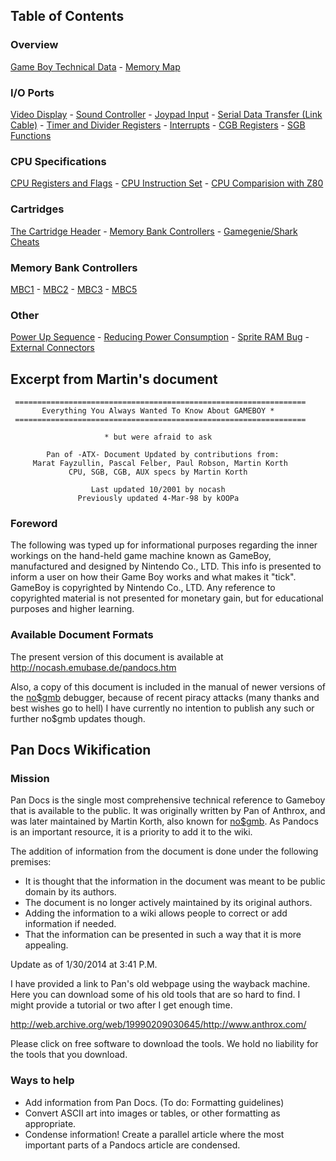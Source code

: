 Table of Contents
-----------------

### Overview

[Game Boy Technical Data](Game_Boy_Technical_Data "wikilink") - [Memory
Map](Memory_Map "wikilink")

### I/O Ports

[Video Display](Video_Display "wikilink") - [Sound
Controller](Sound_Controller "wikilink") - [Joypad
Input](Joypad_Input "wikilink") - [Serial Data Transfer (Link
Cable)](Serial_Data_Transfer_(Link_Cable) "wikilink") - [Timer and
Divider Registers](Timer_and_Divider_Registers "wikilink") -
[Interrupts](Interrupts "wikilink") - [CGB
Registers](CGB_Registers "wikilink") - [SGB
Functions](SGB_Functions "wikilink")

### CPU Specifications

[CPU Registers and Flags](CPU_Registers_and_Flags "wikilink") - [CPU
Instruction Set](CPU_Instruction_Set "wikilink") - [CPU Comparision with
Z80](CPU_Comparision_with_Z80 "wikilink")

### Cartridges

[The Cartridge Header](The_Cartridge_Header "wikilink") - [Memory Bank
Controllers](Memory_Bank_Controllers "wikilink") - [Gamegenie/Shark
Cheats](Gamegenie/Shark_Cheats "wikilink")

### Memory Bank Controllers

[MBC1](MBC1 "wikilink") - [MBC2](MBC2 "wikilink") -
[MBC3](MBC3 "wikilink") - [MBC5](MBC5 "wikilink")

### Other

[Power Up Sequence](Power_Up_Sequence "wikilink") - [Reducing Power
Consumption](Reducing_Power_Consumption "wikilink") - [Sprite RAM
Bug](Sprite_RAM_Bug "wikilink") - [External
Connectors](External_Connectors "wikilink")

Excerpt from Martin\'s document
-------------------------------

     =================================================================
           Everything You Always Wanted To Know About GAMEBOY *
     =================================================================

                         * but were afraid to ask

            Pan of -ATX- Document Updated by contributions from:
         Marat Fayzullin, Pascal Felber, Paul Robson, Martin Korth
                 CPU, SGB, CGB, AUX specs by Martin Korth

                      Last updated 10/2001 by nocash
                   Previously updated 4-Mar-98 by kOOPa

### Foreword

The following was typed up for informational purposes regarding the
inner workings on the hand-held game machine known as GameBoy,
manufactured and designed by Nintendo Co., LTD. This info is presented
to inform a user on how their Game Boy works and what makes it \"tick\".
GameBoy is copyrighted by Nintendo Co., LTD. Any reference to
copyrighted material is not presented for monetary gain, but for
educational purposes and higher learning.

### Available Document Formats

The present version of this document is available at
<http://nocash.emubase.de/pandocs.htm>

Also, a copy of this document is included in the manual of newer
versions of the [no\$gmb](no$gmb "wikilink") debugger, because of recent
piracy attacks (many thanks and best wishes go to hell) I have currently
no intention to publish any such or further no\$gmb updates though.

Pan Docs Wikification
---------------------

### Mission

Pan Docs is the single most comprehensive technical reference to Gameboy
that is available to the public. It was originally written by Pan of
Anthrox, and was later maintained by Martin Korth, also known for
[no\$gmb](no$gmb "wikilink"). As Pandocs is an important resource, it is
a priority to add it to the wiki.

The addition of information from the document is done under the
following premises:

-   It is thought that the information in the document was meant to be
    public domain by its authors.
-   The document is no longer actively maintained by its original
    authors.
-   Adding the information to a wiki allows people to correct or add
    information if needed.
-   That the information can be presented in such a way that it is more
    appealing.

Update as of 1/30/2014 at 3:41 P.M.

I have provided a link to Pan\'s old webpage using the wayback machine.
Here you can download some of his old tools that are so hard to find. I
might provide a tutorial or two after I get enough time.

<http://web.archive.org/web/19990209030645/http://www.anthrox.com/>

Please click on free software to download the tools. We hold no
liability for the tools that you download.

### Ways to help

-   Add information from Pan Docs. (To do: Formatting guidelines)
-   Convert ASCII art into images or tables, or other formatting as
    appropriate.
-   Condense information! Create a parallel article where the most
    important parts of a Pandocs article are condensed.

